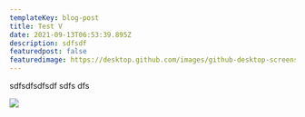 ```yaml
---
templateKey: blog-post
title: Test V
date: 2021-09-13T06:53:39.895Z
description: sdfsdf
featuredpost: false
featuredimage: https://desktop.github.com/images/github-desktop-screenshot-windows.png
---
```

sdfsdfsdfsdf sdfs dfs 

![](https://desktop.github.com/images/github-desktop-screenshot-windows.png)